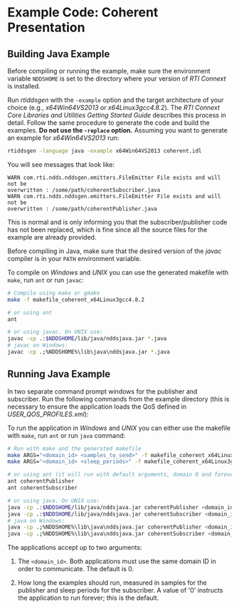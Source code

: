 # Example Code: Coherent Presentation

## Building Java Example

Before compiling or running the example, make sure the environment variable
`NDDSHOME` is set to the directory where your version of *RTI Connext* is
installed.

Run *rtiddsgen* with the `-example` option and the target architecture of your
choice (e.g., *x64Win64VS2013* or *x64Linux3gcc4.8.2*). The *RTI Connext Core
Libraries and Utilities Getting Started Guide* describes this process in detail.
Follow the same procedure to generate the code and build the examples. **Do not
use the `-replace` option.** Assuming you want to generate an example for
*x64Win64VS2013* run:

```sh
rtiddsgen -language java -example x64Win64VS2013 coherent.idl
```

You will see messages that look like:

```
WARN com.rti.ndds.nddsgen.emitters.FileEmitter File exists and will not be
overwritten : /some/path/coherentSubscriber.java
WARN com.rti.ndds.nddsgen.emitters.FileEmitter File exists and will not be
overwritten : /some/path/coherentPublisher.java
```

This is normal and is only informing you that the subscriber/publisher code has
not been replaced, which is fine since all the source files for the example are
already provided.

Before compiling in Java, make sure that the desired version of the *javac*
compiler is in your `PATH` environment variable.

To compile on *Windows* and *UNIX* you can use the generated makefile with
`make`, run `ant` or run `javac`:

``` sh
# Compile using make or gmake
make -f makefile_coherent_x64Linux3gcc4.8.2

# or using ant
ant

# or using javac. On UNIX use:
javac -cp .:$NDDSHOME/lib/java/nddsjava.jar *.java
# javac on Windows:
javac -cp .;%NDDSHOME%\lib\java\nddsjava.jar *.java
```

## Running Java Example
In two separate command prompt windows for the publisher and subscriber.
Run the following commands from the example directory (this is necessary to
ensure the application loads the QoS defined in *USER_QOS_PROFILES.xml*):

To run the application in *Windows* and *UNIX* you can either use the makefile
with `make`, run `ant` or run `java` command:

``` sh
# Run with make and the generated makefile
make ARGS="<domain_id> <samples_to_send>" -f makefile_coherent_x64Linux3gcc4.8.2 coherentPublisher
make ARGS="<domain_id> <sleep_periods>" -f makefile_coherent_x64Linux3gcc4.8.2 coherentSubscriber

# or using ant (it will run with default arguments, domain 0 and forever)
ant coherentPublisher
ant coherentSubscriber

# or using java. On UNIX use:
java -cp .:$NDDSHOME/lib/java/nddsjava.jar coherentPublisher <domain_id> <samples_to_send>
java -cp .:$NDDSHOME/lib/java/nddsjava.jar coherentSubscriber <domain_id> <sleep_periods>
# java on Windows:
java -cp .;%NDDSHOME%\lib\java\nddsjava.jar coherentPublisher <domain_id> <samples_to_send>
java -cp .;%NDDSHOME%\lib\java\nddsjava.jar coherentSubscriber <domain_id> <sleep_periods>
```

The applications accept up to two arguments:

1.  The `<domain_id>`. Both applications must use the same domain ID in order to
    communicate. The default is 0.

2.  How long the examples should run, measured in samples for the publisher
    and sleep periods for the subscriber. A value of '0' instructs the
    application to run forever; this is the default.

